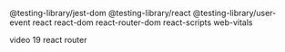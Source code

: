 @testing-library/jest-dom @testing-library/react @testing-library/user-event react react-dom react-router-dom react-scripts web-vitals

video 19 react router
